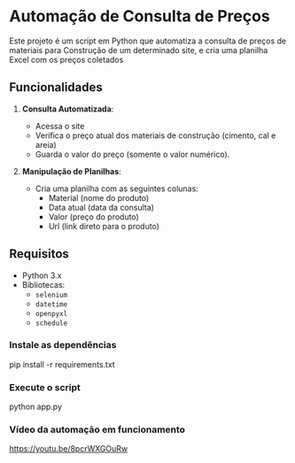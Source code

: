 # Automação de Consulta de Preços

Este projeto é um script em Python que automatiza a consulta de preços de materiais para Construção de um determinado site, e cria uma planilha Excel com os preços coletados 

## Funcionalidades

1. **Consulta Automatizada**:
   - Acessa o site
   - Verifica o preço atual dos materiais de construção (cimento, cal e areia)
   - Guarda o valor do preço (somente o valor numérico).

2. **Manipulação de Planilhas**:
   - Cria uma planilha com as seguintes colunas:
     - Material (nome do produto)
     - Data atual (data da consulta)
     - Valor (preço do produto)
     - Url (link direto para o produto)

## Requisitos

- Python 3.x
- Bibliotecas:
  - `selenium`
  - `datetime`
  - `openpyxl`
  - `schedule`

### Instale as dependências
pip install -r requirements.txt

### Execute o script
python app.py

### Vídeo da automação em funcionamento
https://youtu.be/8pcrWXGOuRw
